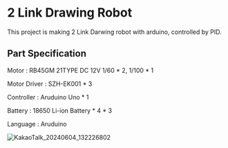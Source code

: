 # 2 Link Drawing Robot

This project is making 2 Link Darwing robot with arduino, controlled by PID.

## Part Specification

  Motor : RB45GM 21TYPE DC 12V 1/60 * 2, 1/100 * 1

  Motor Driver : SZH-EK001 * 3
  
  Controller : Aruduino Uno * 1
  
  Battery : 18650 Li-ion Battery * 4 * 3

  Language : Aruduino

![KakaoTalk_20240604_132226802](https://github.com/sdds3441/2-Arm-Drawing-Robot/assets/124592031/530d038b-f455-4371-822a-0e49abe3d1a0)
